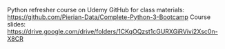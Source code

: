 Python refresher course on Udemy
GitHub for class materials: https://github.com/Pierian-Data/Complete-Python-3-Bootcamp
Course slides: https://drive.google.com/drive/folders/1CKqOQzst1cGURXGiRVivi2Xsc0n-X8CR
